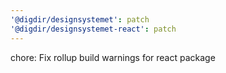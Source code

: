 ```yaml
---
'@digdir/designsystemet': patch
'@digdir/designsystemet-react': patch
---
```


chore: Fix rollup build warnings for react package
